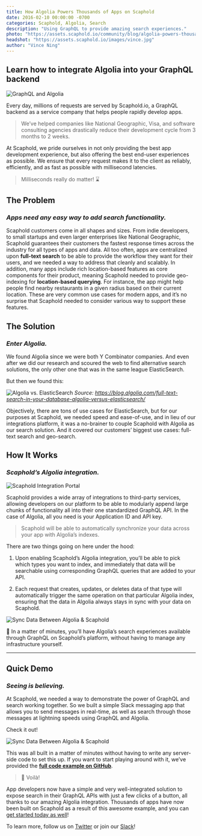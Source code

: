 ```yaml
---
title: How Algolia Powers Thousands of Apps on Scaphold
date: 2016-02-10 00:00:00 -0700
categories: Scaphold, Algolia, Search
description: "Using GraphQL to provide amazing search experiences."
photo: "https://assets.scaphold.io/community/blog/algolia-powers-thousands-of-scaphold-apps/GraphQL_Algolia2.png"
headshot: "https://assets.scaphold.io/images/vince.jpg"
author: "Vince Ning"
---
```


## Learn how to integrate Algolia into your GraphQL backend

![GraphQL and Algolia](https://assets.scaphold.io/community/blog/algolia-powers-thousands-of-scaphold-apps/GraphQL_Algolia2.png)

Every day, millions of requests are served by Scaphold.io, a GraphQL backend as a service company  that helps people rapidly develop apps.

> We’ve helped companies like National Geographic, Visa, and software consulting agencies drastically reduce their development cycle from 3 months to 2 weeks.

At Scaphold, we pride ourselves in not only providing the best app development experience, but also offering the best end-user experiences as possible. We ensure that every request makes it to the client as reliably, efficiently, and as fast as possible with millisecond latencies.

> Milliseconds really do matter! ⌛️

## **The Problem**

### *Apps need any easy way to add search functionality.*

Scaphold customers come in all shapes and sizes. From indie developers, to small startups and even larger enterprises like National Geographic, Scaphold guarantees their customers the fastest response times across the industry for all types of apps and data. All too often, apps are centralized upon **full-text search** to be able to provide the workflow they want for their users, and we needed a way to address that cleanly and scalably. In addition, many apps include rich location-based features as core components for their product, meaning Scaphold needed to provide geo-indexing for **location-based querying**. For instance, the app might help people find nearby restaurants in a given radius based on their current location. These are very common use cases for modern apps, and it’s no surprise that Scaphold needed to consider various way to support these features.

## **The Solution**

### *Enter Algolia.*

We found Algolia since we were both Y Combinator companies. And even after we did our research and scoured the web to find alternative search solutions, the only other one that was in the same league ElasticSearch.

But then we found this:

![Algolia vs. ElasticSearch](https://assets.scaphold.io/community/blog/algolia-powers-thousands-of-scaphold-apps/Algolia_vs_ES.png)
*Source: https://blog.algolia.com/full-text-search-in-your-database-algolia-versus-elasticsearch/*

Objectively, there are tons of use cases for ElasticSearch, but for our purposes at Scaphold, we needed speed and ease-of-use, and in lieu of our integrations platform, it was a no-brainer to couple Scaphold with Algolia as our search solution. And it covered our customers’ biggest use cases: full-text search and geo-search.

## **How It Works**

### *Scaphold’s Algolia integration.*

![Scaphold Integration Portal](https://assets.scaphold.io/community/blog/algolia-powers-thousands-of-scaphold-apps/Integrations.png)

Scaphold provides a wide array of integrations to third-party services, allowing developers on our platform to be able to modularly append large chunks of functionality all into their one standardized GraphQL API. In the case of Algolia, all you need is your Application ID and API key.

> Scaphold will be able to automatically synchronize your data across your app with Algolia’s indexes.

There are two things going on here under the hood:

1. Upon enabling Scaphold’s Algolia integration, you’ll be able to pick which types you want to index, and immediately that data will be searchable using corresponding GraphQL queries that are added to your API.

2. Each request that creates, updates, or deletes data of that type will automatically trigger the same operation on that particular Algolia index, ensuring that the data in Algolia always stays in sync with your data on Scaphold.

![Sync Data Between Algolia & Scaphold](https://assets.scaphold.io/community/blog/algolia-powers-thousands-of-scaphold-apps/Sync_Data.png)

🙌 In a matter of minutes, you’ll have Algolia’s search experiences available through GraphQL on Scaphold’s platform, without having to manage any infrastructure yourself.

<hr />

## **Quick Demo**

### *Seeing is believing.*

At Scaphold, we needed a way to demonstrate the power of GraphQL and search working together. So we built a simple Slack messaging app that allows you to send messages in real-time, as well as search through those messages at lightning speeds using GraphQL and Algolia.

Check it out!

![Sync Data Between Algolia & Scaphold](https://assets.scaphold.io/community/blog/algolia-powers-thousands-of-scaphold-apps/Algolia_Demo.gif)

This was all built in a matter of minutes without having to write any server-side code to set this up. If you want to start playing around with it, we’ve provided the [**full code example on GitHub**](https://github.com/scaphold-io/slackr-graphql-subscriptions-starter-kit/tree/algolia).

> 🎉 Voilà!

App developers now have a simple and very well-integrated solution to expose search in their GraphQL APIs with just a few clicks of a button, all thanks to our amazing Algolia integration. Thousands of apps have now been built on Scaphold as a result of this awesome example, and you can [get started today as well](https://scaphold.io)!

To learn more, follow us on [Twitter](https://twitter.com/ScapholdDotIO) or join our [Slack](http://slack.scaphold.io/)!
